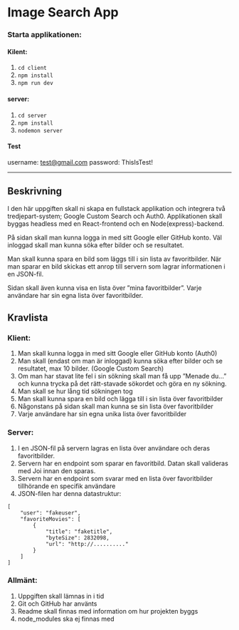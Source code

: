 # Image Search App

### Starta applikationen:

#### Kilent:
1. `cd client`
2. `npm install`
3. `npm run dev`

#### server:
1. `cd server`
2. `npm install`
3. `nodemon server`

#### Test
username: test@gmail.com
password: ThisIsTest!

---

## Beskrivning
I den här uppgiften skall ni skapa en fullstack applikation och integrera två tredjepart-system; Google Custom Search och Auth0. 
Applikationen skall byggas headless med en React-frontend och en Node(express)-backend. 

På sidan skall man kunna logga in med sitt Google eller GitHub konto. Väl inloggad skall man kunna söka efter bilder och se resultatet. 

Man skall kunna spara en bild som läggs till i sin lista av favoritbilder. När man sparar en bild skickas ett anrop till servern som lagrar informationen i en JSON-fil. 

Sidan skall även kunna visa en lista över ”mina favoritbilder”. Varje användare har sin egna lista över favoritbilder. 

## Kravlista

### Klient:
1. Man skall kunna logga in med sitt Google eller GitHub konto (Auth0)  
2. Man skall (endast om man är inloggad) kunna söka efter bilder och se resultatet, max 10 bilder. (Google Custom Search)  
3. Om man har stavat lite fel i sin sökning skall man få upp ”Menade du...” och kunna trycka på det rätt-stavade sökordet och göra en ny sökning.  
4. Man skall se hur lång tid sökningen tog  
5. Man skall kunna spara en bild och lägga till i sin lista över favoritbilder  
6. Någonstans på sidan skall man kunna se sin lista över favoritbilder  
7. Varje användare har sin egna unika lista över favoritbilder  

### Server:
1. I en JSON-fil på servern lagras en lista över användare och deras favoritbilder.    
2. Servern har en endpoint som sparar en favoritbild. Datan skall valideras med Joi innan den sparas.  
3. Servern har en endpoint som svarar med en lista över favoritbilder tillhörande en specifik användare  
4. JSON-filen har denna datastruktur:  
```
[
    "user": "fakeuser",
    "favoriteMovies": [
        {
            "title": "faketitle",
            "byteSize": 2832098,
            "url": "http://.........."
        }
    ]
]
```
    
### Allmänt:
1. Uppgiften skall lämnas in i tid  
2. Git och GitHub har använts  
3. Readme skall finnas med information om hur projekten byggs  
4. node_modules ska ej finnas med  

